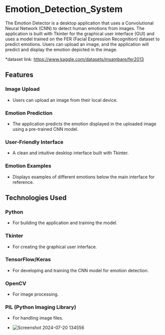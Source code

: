 # Emotion_Detection_System

The Emotion Detector is a desktop application that uses a Convolutional Neural Network (CNN) to detect human emotions from images. The application is built with Tkinter for the graphical user interface (GUI) and uses a model trained on the FER (Facial Expression Recognition) dataset to predict emotions. Users can upload an image, and the application will predict and display the emotion depicted in the image.

*dataset link: https://www.kaggle.com/datasets/msambare/fer2013

## Features
### Image Upload
- Users can upload an image from their local device.
### Emotion Prediction
- The application predicts the emotion displayed in the uploaded image using a pre-trained CNN model.
### User-Friendly Interface
- A clean and intuitive desktop interface built with Tkinter.
### Emotion Examples
- Displays examples of different emotions below the main interface for reference.

## Technologies Used
### Python
- For building the application and training the model.
### Tkinter
- For creating the graphical user interface.
### TensorFlow/Keras
- For developing and training the CNN model for emotion detection.
### OpenCV
- For image processing.
### PIL (Python Imaging Library)
- For handling image files.

- ![Screenshot 2024-07-20 134556](https://github.com/user-attachments/assets/ee80c3e4-6beb-4584-8a18-d2cdbfa93cfd)



